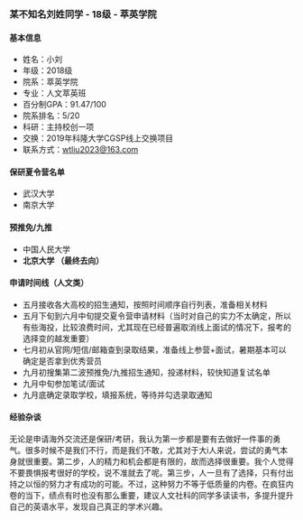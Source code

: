 ### 某不知名刘姓同学 - 18级 - 萃英学院

#### 基本信息
 - 姓名：小刘
 - 年级：2018级
 - 院系：萃英学院
 - 专业：人文萃英班
 - 百分制GPA：91.47/100
 - 院系排名：5/20
 - 科研：主持校创一项
 - 交换：2019年科隆大学CGSP线上交换项目
 - 联系方式：wtliu2023@163.com

#### 保研夏令营名单
- 武汉大学
- 南京大学

#### 预推免/九推
- 中国人民大学
- **北京大学 （最终去向）**

#### 申请时间线（人文类）
- 五月接收各大高校的招生通知，按照时间顺序自行列表，准备相关材料
- 五月下旬到六月中旬提交夏令营申请材料（当时对自己的实力不太确定，所以有些海投，比较浪费时间，尤其现在已经普遍取消线上面试的情况下，报考的选择变的越发重要）
- 七月初从官网/短信/邮箱查到录取结果，准备线上参营+面试，暑期基本可以确定是否拿到优秀营员
- 九月初搜集第二波预推免/九推招生通知，投递材料，较快知道复试名单
- 九月中旬参加笔试/面试
- 九月底确定录取学校，填报系统，等待并勾选录取通知


#### 经验杂谈
无论是申请海外交流还是保研/考研，我认为第一步都是要有去做好一件事的勇气。很多时候不是我们不行，而是我们不敢，尤其对于大i人来说，尝试的勇气本身就很重要。第二步，人的精力和机会都是有限的，故而选择很重要。我个人觉得不要畏惧报考很好的学校，说不准就去了呢。第三步，人一旦有了选择，只有付出持之以恒的努力才有成功的可能。不过，这种努力不等于低质量的内卷。在疯狂内卷的当下，绩点有时也没有那么重要，建议人文社科的同学多读读书，多提升提升自己的英语水平，发现自己真正的学术兴趣。
